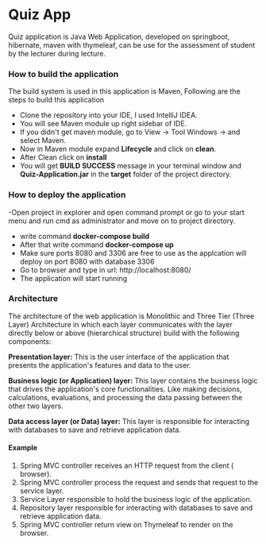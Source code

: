 
# Quiz App

Quiz application is Java Web Application, developed on springboot, hibernate, maven with thymeleaf, can be use for the assessment of student by the lecturer during lecture.

### **How to build the application**
The build system is used in this application is Maven, Following are the steps to build this application
- Clone the repository into your IDE, I used IntelliJ IDEA.
- You will see Maven module up right sidebar of IDE.
- If you didn't get maven module, go to View -> Tool Windows -> and select Maven.
- Now in Maven module expand **Lifecycle** and click on **clean**.
- After Clean click on  **install**
- You will  get **BUILD SUCCESS** message in your terminal window and **Quiz-Application.jar** in the  **target** folder of the project directory.

### **How to deploy the application**
-Open project in explorer and open command prompt or go to your start menu and run cmd as administrator and move on to project directory.
- write command **docker-compose build**
- After that write command **docker-compose up**
-  Make sure ports 8080 and 3306 are free to use as the applcation will deploy on port 8080 with database  3306
- Go to browser and type  in url: http://localhost:8080/
- The application will start running

### **Architecture**
The architecture of the web application is Monolithic and Three Tier (Three Layer) Architecture in which each layer communicates with the layer directly below or above (hierarchical structure) build  with the following components:

**Presentation layer:** This is the user interface of the application that presents the application's features and data to the user.

**Business logic (or Application) layer:** This layer contains the business logic that drives the application's core functionalities. Like making decisions, calculations, evaluations, and processing the data passing between the other two layers.

**Data access layer (or Data) layer:** This layer is responsible for interacting with databases to save and retrieve application data.

#### Example
1. Spring MVC controller receives an HTTP request from the client ( browser).
2. Spring MVC controller process the request and sends that request to the service layer.
3. Service Layer responsible to hold the business logic of the application.
4. Repository layer responsible for interacting with databases to save and retrieve application data.
5. Spring MVC controller return view on Thymeleaf to render on the browser.
